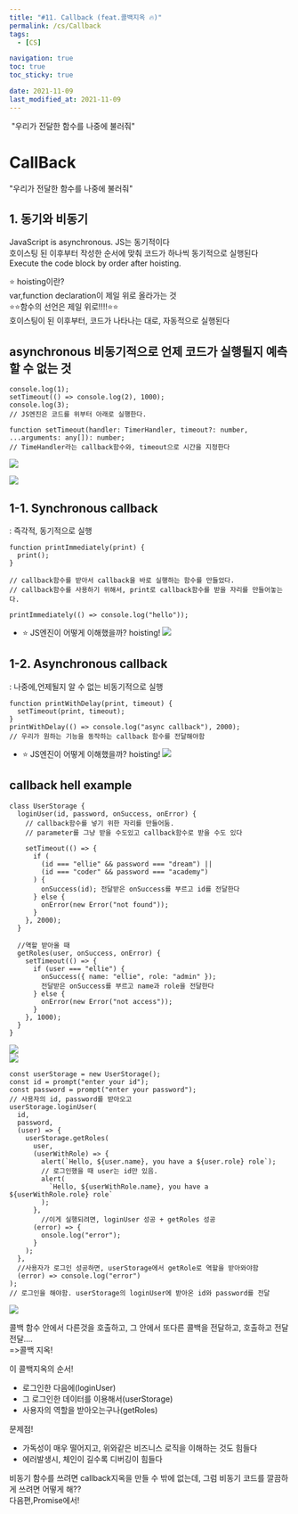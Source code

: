```yaml
---
title: "#11. Callback (feat.콜백지옥 🔥)"
permalink: /cs/Callback
tags:
  - [CS]

navigation: true
toc: true
toc_sticky: true

date: 2021-11-09
last_modified_at: 2021-11-09
---
```


![]()
"우리가 전달한 함수를 나중에 불러줘"
# CallBack
"우리가 전달한 함수를 나중에 불러줘"

## 1. 동기와 비동기

JavaScript is asynchronous. JS는 동기적이다<br/>
호이스팅 된 이후부터 작성한 순서에 맞춰 코드가 하나씩 동기적으로 실행된다<br/>
Execute the code block by order after hoisting.<br/>

⭐️ hoisting이란?<br/>
var,function declaration이 제일 위로 올라가는 것<br/>
 ⭐️⭐️함수의 선언은 제일 위로!!!!⭐️⭐️<br/>
호이스팅이 된 이후부터, 코드가 나타나는 대로, 자동적으로 실행된다<br/>

## asynchronous 비동기적으로 언제 코드가 실행될지 예측할 수 없는 것
```JS
console.log(1);
setTimeout(() => console.log(2), 1000);
console.log(3);
// JS엔진은 코드를 위부터 아래로 실행한다.

function setTimeout(handler: TimerHandler, timeout?: number, ...arguments: any[]): number;
// TimeHandler라는 callback함수와, timeout으로 시간을 지정한다

```
<img src="/assets/images/JS_callback.jpeg" /><br/>

<img src="/assets/images/JS_callback.jpeg" /><br/>

## 1-1. Synchronous callback
: 즉각적, 동기적으로 실행
<br/>

```JS
function printImmediately(print) {
  print();
}

// callback함수를 받아서 callback을 바로 실행하는 함수를 만들었다.
// callback함수를 사용하기 위해서, print로 callback함수를 받을 자리를 만들어놓는다.

printImmediately(() => console.log("hello"));
```

- ⭐️ JS엔진이 어떻게 이해했을까? hoisting!
<img src="/assets/images/JS_Synchronous.jpeg" /><br/>

## 1-2. Asynchronous callback
: 나중에,언제될지 알 수 없는 비동기적으로 실행

```JS
function printWithDelay(print, timeout) {
  setTimeout(print, timeout);
}
printWithDelay(() => console.log("async callback"), 2000);
// 우리가 원하는 기능을 동작하는 callback 함수를 전달해야함
```

- ⭐️ JS엔진이 어떻게 이해했을까? hoisting!
<img src="/assets/images/JS_Asynchronous.jpeg" /><br/>

## callback hell example
```JS
class UserStorage {
  loginUser(id, password, onSuccess, onError) {
    // callback함수를 넣기 위한 자리를 만들어둠.
    // parameter를 그냥 받을 수도있고 callback함수로 받을 수도 있다

    setTimeout(() => {
      if (
        (id === "ellie" && password === "dream") ||
        (id === "coder" && password === "academy")
      ) {
        onSuccess(id); 전달받은 onSuccess를 부르고 id를 전달한다
      } else {
        onError(new Error("not found"));
      }
    }, 2000);
  }

  //역할 받아올 때
  getRoles(user, onSuccess, onError) {
    setTimeout(() => {
      if (user === "ellie") {
        onSuccess({ name: "ellie", role: "admin" });
        전달받은 onSuccess를 부르고 name과 role을 전달한다
      } else {
        onError(new Error("not access"));
      }
    }, 1000);
  }
}
```

<img src="/assets/images/JS_callback_hell.jpeg" /><br/>
<img src="/assets/images/JS_callback_todo.jpeg" /><br/>


```JS
const userStorage = new UserStorage();
const id = prompt("enter your id");
const password = prompt("enter your password");
// 사용자의 id, password를 받아오고
userStorage.loginUser(
  id,
  password,
  (user) => {
    userStorage.getRoles(
      user,
      (userWithRole) => {
        alert(`Hello, ${user.name}, you have a ${user.role} role`);
        // 로그인했을 때 user는 id만 있음.
        alert(
          `Hello, ${userWithRole.name}, you have a ${userWithRole.role} role`
        );
      },
        //이게 실행되려면, loginUser 성공 + getRoles 성공
      (error) => {
        onsole.log("error");
      }
    );
  },
  //사용자가 로그인 성공하면, userStorage에서 getRole로 역할을 받아와야함
  (error) => console.log("error")
);
// 로그인을 해야함. userStorage의 loginUser에 받아온 id와 password를 전달
```

<img src="/assets/images/JS_callback_hell_2.jpeg" /><br/>


콜백 함수 안에서 다른것을 호출하고, 그 안에서 또다른 콜백을 전달하고, 호출하고 전달전달....<br/>
=>콜백 지옥!<br/>

이 콜백지옥의 순서!

- 로그인한 다음에(loginUser)
- 그 로그인한 데이터를 이용해서(userStorage)
- 사용자의 역할을 받아오는구나(getRoles)

문제점!
- 가독성이 매우 떨어지고, 위와같은 비즈니스 로직을 이해하는 것도 힘들다
- 에러발생시, 체인이 길수록 디버깅이 힘들다

비동기 함수를 쓰려면 callback지옥을 만들 수 밖에 없는데, 그럼 비동기 코드를 깔끔하게 쓰려면 어떻게 해??<br/>
다음편,Promise에서!<br/>
